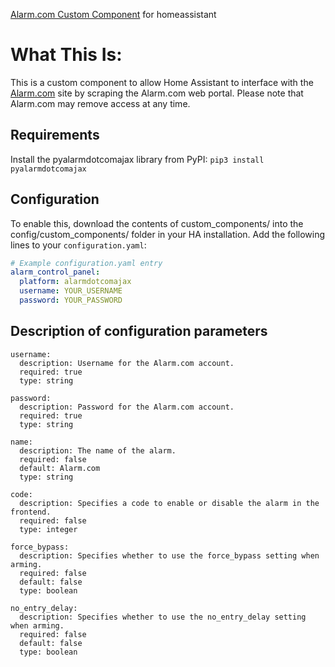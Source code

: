 [Alarm.com Custom Component](https://github.com/uvjustin/alarmdotcomajax) for homeassistant

# What This Is:
This is a custom component to allow Home Assistant to interface with the [Alarm.com](https://www.alarm.com/) site by scraping the Alarm.com web portal. Please note that Alarm.com may remove access at any time.

## Requirements

Install the pyalarmdotcomajax library from PyPI:
`pip3 install pyalarmdotcomajax`

## Configuration

To enable this, download the contents of custom_components/ into the config/custom_components/ folder in your HA installation. Add the following lines to your `configuration.yaml`:

```yaml
# Example configuration.yaml entry
alarm_control_panel:
  platform: alarmdotcomajax
  username: YOUR_USERNAME
  password: YOUR_PASSWORD
```

## Description of configuration parameters
    username:
      description: Username for the Alarm.com account.
      required: true
      type: string

    password:
      description: Password for the Alarm.com account.
      required: true
      type: string

    name:
      description: The name of the alarm.
      required: false
      default: Alarm.com
      type: string
    
    code:
      description: Specifies a code to enable or disable the alarm in the frontend.
      required: false
      type: integer

    force_bypass:
      description: Specifies whether to use the force_bypass setting when arming.
      required: false
      default: false
      type: boolean

    no_entry_delay:
      description: Specifies whether to use the no_entry_delay setting when arming.
      required: false
      default: false
      type: boolean
